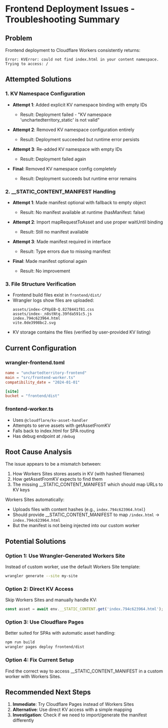 # Frontend Deployment Issues - Troubleshooting Summary

## Problem
Frontend deployment to Cloudflare Workers consistently returns:
```
Error: KVError: could not find index.html in your content namespace. Trying to access: /
```

## Attempted Solutions

### 1. KV Namespace Configuration
- **Attempt 1**: Added explicit KV namespace binding with empty IDs
  - Result: Deployment failed - "KV namespace 'unchartedterritory_static' is not valid"
  
- **Attempt 2**: Removed KV namespace configuration entirely
  - Result: Deployment succeeded but runtime error persists

- **Attempt 3**: Re-added KV namespace with empty IDs
  - Result: Deployment failed again

- **Final**: Removed KV namespace config completely
  - Result: Deployment succeeds but runtime error remains

### 2. __STATIC_CONTENT_MANIFEST Handling
- **Attempt 1**: Made manifest optional with fallback to empty object
  - Result: No manifest available at runtime (hasManifest: false)
  
- **Attempt 2**: Import mapRequestToAsset and use proper waitUntil binding
  - Result: Still no manifest available

- **Attempt 3**: Made manifest required in interface
  - Result: Type errors due to missing manifest

- **Final**: Made manifest optional again
  - Result: No improvement

### 3. File Structure Verification
- Frontend build files exist in `frontend/dist/`
- Wrangler logs show files are uploaded:
  ```
  assets/index-CPXpEB-Q.8278441f81.css
  assets/index-_n8stNtq.39fda591c5.js
  index.794c623964.html
  vite.0de3998bc2.svg
  ```
- KV storage contains the files (verified by user-provided KV listing)

## Current Configuration

### wrangler-frontend.toml
```toml
name = "unchartedterritory-frontend"
main = "src/frontend-worker.ts"
compatibility_date = "2024-01-01"

[site]
bucket = "frontend/dist"
```

### frontend-worker.ts
- Uses `@cloudflare/kv-asset-handler`
- Attempts to serve assets with getAssetFromKV
- Falls back to index.html for SPA routing
- Has debug endpoint at `/debug`

## Root Cause Analysis

The issue appears to be a mismatch between:
1. How Workers Sites stores assets in KV (with hashed filenames)
2. How getAssetFromKV expects to find them
3. The missing __STATIC_CONTENT_MANIFEST which should map URLs to KV keys

Workers Sites automatically:
- Uploads files with content hashes (e.g., `index.794c623964.html`)
- Should provide __STATIC_CONTENT_MANIFEST to map `/index.html` → `index.794c623964.html`
- But the manifest is not being injected into our custom worker

## Potential Solutions

### Option 1: Use Wrangler-Generated Workers Site
Instead of custom worker, use the default Workers Site template:
```bash
wrangler generate --site my-site
```

### Option 2: Direct KV Access
Skip Workers Sites and manually handle KV:
```typescript
const asset = await env.__STATIC_CONTENT.get('index.794c623964.html');
```

### Option 3: Use Cloudflare Pages
Better suited for SPAs with automatic asset handling:
```bash
npm run build
wrangler pages deploy frontend/dist
```

### Option 4: Fix Current Setup
Find the correct way to access __STATIC_CONTENT_MANIFEST in a custom worker with Workers Sites.

## Recommended Next Steps

1. **Immediate**: Try Cloudflare Pages instead of Workers Sites
2. **Alternative**: Use direct KV access with a simple mapping
3. **Investigation**: Check if we need to import/generate the manifest differently